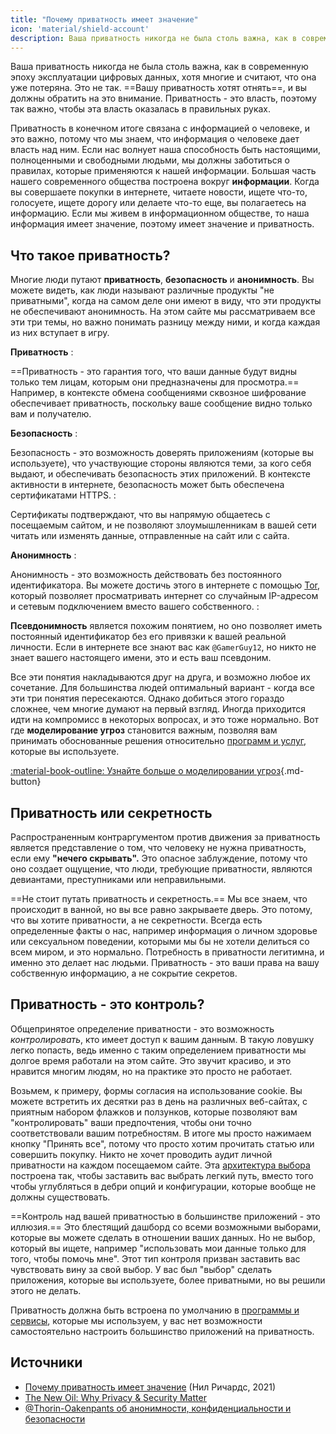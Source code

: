```yaml
---
title: "Почему приватность имеет значение"
icon: 'material/shield-account'
description: Ваша приватность никогда не была столь важна, как в современную эпоху эксплуатации цифровых данных, хотя многие и считают, что она уже потеряна. Это не так.
---
```


Ваша приватность никогда не была столь важна, как в современную эпоху эксплуатации цифровых данных, хотя многие и считают, что она уже потеряна. Это не так. ==Вашу приватность хотят отнять==, и вы должны обратить на это внимание. Приватность - это власть, поэтому так важно, чтобы эта власть оказалась в правильных руках.

Приватность в конечном итоге связана с информацией о человеке, и это важно, потому что мы знаем, что информация о человеке дает власть над ним. Если нас волнует наша способность быть настоящими, полноценными и свободными людьми, мы должны заботиться о правилах, которые применяются к нашей информации. Большая часть нашего современного общества построена вокруг **информации**. Когда вы совершаете покупки в интернете, читаете новости, ищете что-то, голосуете, ищете дорогу или делаете что-то еще, вы полагаетесь на информацию. Если мы живем в информационном обществе, то наша информация имеет значение, поэтому имеет значение и приватность.

## Что такое приватность?

Многие люди путают **приватность**, **безопасность** и **анонимность**. Вы можете видеть, как люди называют различные продукты "не приватными", когда на самом деле они имеют в виду, что эти продукты не обеспечивают анонимность. На этом сайте мы рассматриваем все эти три темы, но важно понимать разницу между ними, и когда каждая из них вступает в игру.

<!-- markdownlint-disable-next-line -->
**Приватность**
:

==Приватность - это гарантия того, что ваши данные будут видны только тем лицам, которым они предназначены для просмотра.== Например, в контексте обмена сообщениями сквозное шифрование обеспечивает приватность, поскольку ваше сообщение видно только вам и получателю.

<!-- markdownlint-disable-next-line -->
**Безопасность**
:

Безопасность - это возможность доверять приложениям (которые вы используете), что участвующие стороны являются теми, за кого себя выдают, и обеспечивать безопасность этих приложений. В контексте активности в интернете, безопасность может быть обеспечена сертификатами HTTPS.
:

Сертификаты подтверждают, что вы напрямую общаетесь с посещаемым сайтом, и не позволяют злоумышленникам в вашей сети читать или изменять данные, отправленные на сайт или с сайта.

<!-- markdownlint-disable-next-line -->
**Анонимность**
:

Анонимность - это возможность действовать без постоянного идентификатора. Вы можете достичь этого в интернете с помощью [Tor](../tor.md), который позволяет просматривать интернет со случайным IP-адресом и сетевым подключением вместо вашего собственного.
:

**Псевдонимность** является похожим понятием, но оно позволяет иметь постоянный идентификатор без его привязки к вашей реальной личности. Если в интернете все знают вас как `@GamerGuy12`, но никто не знает вашего настоящего имени, это и есть ваш псевдоним.

Все эти понятия накладываются друг на друга, и возможно любое их сочетание. Для большинства людей оптимальный вариант - когда все эти три понятия пересекаются. Однако добиться этого гораздо сложнее, чем многие думают на первый взгляд. Иногда приходится идти на компромисс в некоторых вопросах, и это тоже нормально. Вот где **моделирование угроз** становится важным, позволяя вам принимать обоснованные решения относительно [программ и услуг](../tools.md), которые вы используете.

[:material-book-outline: Узнайте больше о моделировании угроз](threat-modeling.md ""){.md-button}

## Приватность или секретность

Распространенным контраргументом против движения за приватность является представление о том, что человеку не нужна приватность, если ему **"нечего скрывать".** Это опасное заблуждение, потому что оно создает ощущение, что люди, требующие приватности, являются девиантами, преступниками или неправильными.

==Не стоит путать приватность и секретность.== Мы все знаем, что происходит в ванной, но вы все равно закрываете дверь. Это потому, что вы хотите приватности, а не секретности. Всегда есть определенные факты о нас, например информация о личном здоровье или сексуальном поведении, которыми мы бы не хотели делиться со всем миром, и это нормально. Потребность в приватности легитимна, и именно это делает нас людьми. Приватность - это ваши права на вашу собственную информацию, а не сокрытие секретов.

## Приватность - это контроль?

Общепринятое определение приватности - это возможность *контролировать*, кто имеет доступ к вашим данным. В такую ловушку легко попасть, ведь именно с таким определением приватности мы долгое время работали на этом сайте. Это звучит красиво, и это нравится многим людям, но на практике это просто не работает.

Возьмем, к примеру, формы согласия на использование cookie. Вы можете встретить их десятки раз в день на различных веб-сайтах, с приятным набором флажков и ползунков, которые позволяют вам "контролировать" ваши предпочтения, чтобы они точно соответствовали вашим потребностям. В итоге мы просто нажимаем кнопку "Принять все", потому что просто хотим прочитать статью или совершить покупку. Никто не хочет проводить аудит личной приватности на каждом посещаемом сайте. Эта [архитектура выбора](https://ru.wikipedia.org/wiki/архитектура_выбора) построена так, чтобы заставить вас выбрать легкий путь, вместо того чтобы углубляться в дебри опций и конфигурации, которые вообще не должны существовать.

==Контроль над вашей приватностью в большинстве приложений - это иллюзия.== Это блестящий дашборд со всеми возможными выборами, которые вы можете сделать в отношении ваших данных. Но не выбор, который вы ищете, например "использовать мои данные только для того, чтобы помочь мне". Этот тип контроля призван заставить вас чувствовать вину за свой выбор. У вас был "выбор" сделать приложения, которые вы используете, более приватными, но вы решили этого не делать.

Приватность должна быть встроена по умолчанию в [программы и сервисы](../tools.md), которые мы используем, у вас нет возможности самостоятельно настроить большинство приложений на приватность.

## Источники

- [Почему приватность имеет значение](https://amazon.com/dp/0190939044) (Нил Ричардс, 2021)
- [The New Oil: Why Privacy & Security Matter](https://thenewoil.org/en/guides/prologue/why)
- [@Thorin-Oakenpants об анонимности, конфиденциальности и безопасности](https://code.privacyguides.dev/privacyguides/privacytools.io/issues/1760#issuecomment-10452)
